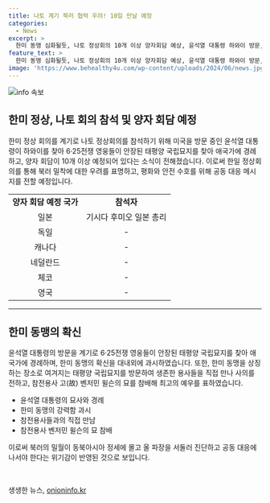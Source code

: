 ```yaml
---
title: 나토 계기 북러 협력 우려! 10일 만날 예정
categories:
  - News
excerpt: >
  한미 동맹 심화될듯, 나토 정상회의 10개 이상 양자회담 예상, 윤석열 대통령 하와이 방문, 6·25전쟁 영웅 찾아 국가 안보 강조, 동맹국과의 양자회담 예정, 윤 대통령 부부 동포 만찬 간담회 개최, 이민 역사와 한미동맹 강조, 6·25전쟁 참전용사 예우 표하며 묘지 참배.
feature_text: >
  한미 동맹 심화될듯, 나토 정상회의 10개 이상 양자회담 예상, 윤석열 대통령 하와이 방문, 6·25전쟁 영웅 찾아 국가 안보 강조, 동맹국과의 양자회담 예정, 윤 대통령 부부 동포 만찬 간담회 개최, 이민 역사와 한미동맹 강조, 6·25전쟁 참전용사 예우 표하며 묘지 참배.
image: 'https://www.behealthy4u.com/wp-content/uploads/2024/06/news.jpg'
---
```


<p><img src="https://www.behealthy4u.com/wp-content/uploads/2024/06/news.jpg" alt="info 속보" /></p>

<h2 data-ke-size="size26">한미 정상, 나토 회의 참석 및 양자 회담 예정</h2>

<p data-ke-size="size16">한미 정상 회의를 계기로 나토 정상회의를 참석하기 위해 미국을 방문 중인 윤석열 대통령이 하와이를 찾아 6·25전쟁 영웅들이 안장된 태평양 국립묘지를 찾아 애국가에 경례하고, 양자 회담이 10개 이상 예정되어 있다는 소식이 전해졌습니다. 이로써 한일 정상회의를 통해 북러 밀착에 대한 우려를 표명하고, 평화와 안전 수호를 위해 공동 대응 메시지를 전할 예정입니다.</p>

<table>
    <tr>
        <td style="text-align: center; height: 17px;"><b>양자 회담 예정 국가</b></td>
        <td style="text-align: center; height: 17px;"><b>참석자</b></td>
    </tr>
    <tr>
        <td style="text-align: center; height: 17px;">일본</td>
        <td style="text-align: center; height: 17px;">기시다 후미오 일본 총리</td>
    </tr>
    <tr>
        <td style="text-align: center; height: 17px;">독일</td>
        <td style="text-align: center; height: 17px;">-</td>
    </tr>
    <tr>
        <td style="text-align: center; height: 17px;">캐나다</td>
        <td style="text-align: center; height: 17px;">-</td>
    </tr>
    <tr>
        <td style="text-align: center; height: 17px;">네덜란드</td>
        <td style="text-align: center; height: 17px;">-</td>
    </tr>
    <tr>
        <td style="text-align: center; height: 17px;">체코</td>
        <td style="text-align: center; height: 17px;">-</td>
    </tr>
    <tr>
        <td style="text-align: center; height: 17px;">영국</td>
        <td style="text-align: center; height: 17px;">-</td>
    </tr>
</table>

<hr>

<h2 data-ke-size="size26">한미 동맹의 확신</h2>

<p data-ke-size="size16">윤석열 대통령의 방문을 계기로 6·25전쟁 영웅들이 안장된 태평양 국립묘지를 찾아 애국가에 경례하며, 한미 동맹의 확신을 대내외에 과시하였습니다. 또한, 한미 동맹을 상징하는 장소로 여겨지는 태평양 국립묘지를 방문하여 생존한 용사들을 직접 만나 사의를 전하고, 참전용사 고(故) 벤저민 윌슨의 묘를 참배해 최고의 예우를 표하였습니다.</p>

<ul>
    <li>윤석열 대통령의 묘사와 경례</li>
    <li>한미 동맹의 강력함 과시</li>
    <li>참전용사들과의 직접 만남</li>
    <li>참전용사 벤저민 윌슨의 묘 참배</li>
</ul>

<p data-ke-size="size16">이로써 북러의 밀월이 동북아시아 정세에 몰고 올 파장을 서둘러 진단하고 공동 대응에 나서야 한다는 위기감이 반영된 것으로 보입니다.</p>

<p data-ke-size="size16">&nbsp;</p>
생생한 뉴스, <a href="https://onioninfo.kr" rel="dofollow">onioninfo.kr</a>



